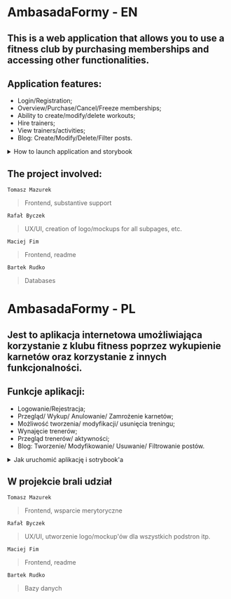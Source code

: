 # AmbasadaFormy - EN

## This is a web application that allows you to use a fitness club by purchasing memberships and accessing other functionalities.

## Application features:

- Login/Registration;
- Overview/Purchase/Cancel/Freeze memberships;
- Ability to create/modify/delete workouts;
- Hire trainers;
- View trainers/activities;
- Blog: Create/Modify/Delete/Filter posts.

<details>

<summary>How to launch application and storybook</summary>

## To launch the application:


1. You need to have Angular version 15.2.4 installed. If you do not have Angular installed, you can install it using the command:

   > npm install -g @angular/cli@latest

2. Then, go to the 'Frontend' folder.

3. Type the following command in the terminal to initialize the project:

    > npm i

    Make sure that there are no errors during installation.

4. To launch the application, you need to be in the 'Frontend' folder and type the following command in the terminal:
   > ng serve

    The application will be compiled and launched in a web browser at the following address:

    > http://localhost:4200

## Launching Storybook:

1. Go to the 'Frontend' folder.

2. Type the following command in the terminal to launch Storybook:

    > npm run storybook

3. Storybook will be compiled and launched in a web browser at the following address:
    > http://localhost:6006

    By following these steps, you should be able to launch the AmbasadaFormy application and test its functionalities. Make sure that all dependencies are installed and that you are launching the application in the correct directory.
</details>

## The project involved:
`Tomasz Mazurek`
>Frontend, substantive support

`Rafał Byczek`
>UX/UI, creation of logo/mockups for all subpages, etc.

`Maciej Fim`
>Frontend, readme

`Bartek Rudko`
>Databases


# AmbasadaFormy - PL

## Jest to aplikacja internetowa umożliwiająca korzystanie z klubu fitness poprzez wykupienie karnetów oraz korzystanie z innych funkcjonalności.

## Funkcje aplikacji:

- Logowanie/Rejestracja;
- Przegląd/ Wykup/ Anulowanie/ Zamrożenie karnetów;
- Możliwość tworzenia/ modyfikacji/ usunięcia treningu;
- Wynajęcie trenerów;
- Przegląd trenerów/ aktywności;
- Blog: Tworzenie/ Modyfikowanie/ Usuwanie/ Filtrowanie postów.

<details>

<summary>Jak uruchomić aplikację i sotrybook'a</summary>

## Aby uruchomić aplikację:

1. Należy mieć zainstalowaną wersję angulara 15.2.4, jeżeli nie masz zainstalowanego Angulara należy zainstalować go za pomocą komendy:

   > npm install -g @angular/cli@latest

2. Następnie przejdź do folderu 'Frontend';

3. Wpisz w terminalu, aby zainicjować projekt
   > npm i

    Upewnij się, że nie ma błędów podczas instalacji.

4. Aby uruchomić aplikację, musisz znajdować się w folderze 'Frontend', oraz wpisać w terminalu
   > ng serve

    Aplikacja zostanie skompilowana i uruchomiona w przeglądarce internetowej pod adresem.

    > http://localhost:4200

## Uruchomienie Storybook:

1. Przejdź do folderu 'Frontend';
2. Wpisz w terminalu, aby uruchomić StoryBook'a

   > npm run storybook

3. StoryBook zostanie skompilowany i uruchomiony w przeglądarce internetowej pod adresem.
   > http://localhost:6006

    Dzięki tym krokom powinieneś być w stanie uruchomić aplikację AmbasadaFormy i przetestować jej funkcjonalność. Upewnij się, że wszystkie zależności są zainstalowane i uruchamiasz aplikację w odpowiednim katalogu.

</details>

## W projekcie brali udział
`Tomasz Mazurek`
> Frontend, wsparcie merytoryczne

`Rafał Byczek`
> UX/UI, utworzenie logo/mockup'ów dla wszystkich podstron itp.

`Maciej Fim`
> Frontend, readme

`Bartek Rudko`
> Bazy danych